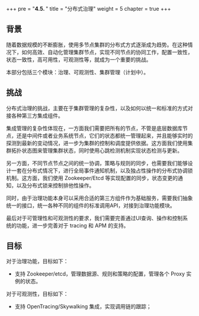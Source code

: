 +++
pre = "<b>4.5. </b>"
title = "分布式治理"
weight = 5
chapter = true
+++

## 背景

随着数据规模的不断膨胀，使用多节点集群的分布式方式逐渐成为趋势。在这种情况下，如何高效、自动化管理集群节点，实现不同节点的协同工作，配置一致性，状态一致性，高可用性，可观测性等，就成为一个重要的挑战。

本部分包括三个模块：治理、可观测性、集群管理（计划中）。

## 挑战

分布式治理的挑战，主要在于集群管理的复杂性，以及如何以统一和标准的方式对接各种第三方集成组件。

集成管理的复杂性体现在，一方面我们需要把所有的节点，不管是底层数据库节点，还是中间件或者业务系统节点，它们的状态都统一管理起来，并且能够实时的探测到最新的变动情况，进一步为集群的控制和调度提供依据。这方面我们使用集群拓扑状态图来管理集群状态，同时使用心跳检测机制实现状态检测与更新。

另一方面，不同节点节点之间的统一协调，策略与规则的同步，也需要我们能够设计一套在分布式情况下，进行全局事件通知机制，以及独占性操作的分布式协调锁机制。这方面，我们使用 Zookeeper/Etcd 等实现配置的同步，状态变更的通知，以及分布式锁来控制排他性操作。

同时，由于治理功能本身可以采用合适的第三方组件作为基础服务，需要我们抽象统一的接口，统一各种不同的组件的标准调用API，对接到治理功能模块。

最后对于可管理性和可观测性的要求，我们需要完善通过UI查询、操作和控制系统的功能，进一步完善对于 tracing 和 APM 的支持。

## 目标

对于治理功能，目标如下：

- 支持 Zookeeper/etcd，管理数据源、规则和策略的配置，管理各个 Proxy 实例的状态。

对于可观测性，目标如下：

- 支持 OpenTracing/Skywalking 集成，实现调用链的跟踪；
